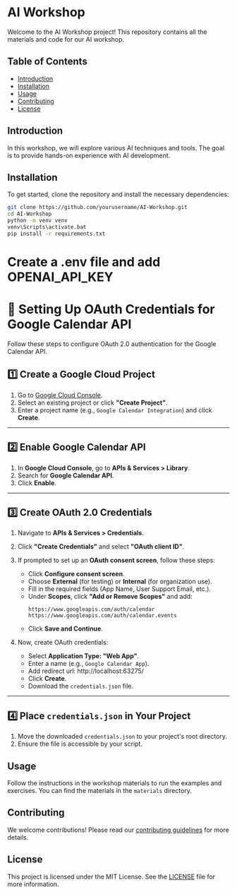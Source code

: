 # AI Workshop

Welcome to the AI Workshop project! This repository contains all the materials and code for our AI workshop.

## Table of Contents

- [Introduction](#introduction)
- [Installation](#installation)
- [Usage](#usage)
- [Contributing](#contributing)
- [License](#license)

## Introduction

In this workshop, we will explore various AI techniques and tools. The goal is to provide hands-on experience with AI development.

## Installation

To get started, clone the repository and install the necessary dependencies:

```bash
git clone https://github.com/yourusername/AI-Workshop.git
cd AI-Workshop
python -m venv venv
venv\Scripts\activate.bat
pip install -r requirements.txt
```
# Create a .env file and add OPENAI_API_KEY

# 🔑 Setting Up OAuth Credentials for Google Calendar API

Follow these steps to configure OAuth 2.0 authentication for the Google Calendar API.

## **1️⃣ Create a Google Cloud Project**

1. Go to [Google Cloud Console](https://console.cloud.google.com/).
2. Select an existing project or click **"Create Project"**.
3. Enter a project name (e.g., `Google Calendar Integration`) and click **Create**.

---

## **2️⃣ Enable Google Calendar API**

1. In **Google Cloud Console**, go to **APIs & Services > Library**.
2. Search for **Google Calendar API**.
3. Click **Enable**.

---

## **3️⃣ Create OAuth 2.0 Credentials**

1. Navigate to **APIs & Services > Credentials**.
2. Click **"Create Credentials"** and select **"OAuth client ID"**.
3. If prompted to set up an **OAuth consent screen**, follow these steps:

   - Click **Configure consent screen**.
   - Choose **External** (for testing) or **Internal** (for organization use).
   - Fill in the required fields (App Name, User Support Email, etc.).
   - Under **Scopes**, click **"Add or Remove Scopes"** and add:
     ```
     https://www.googleapis.com/auth/calendar
     https://www.googleapis.com/auth/calendar.events
     ```
   - Click **Save and Continue**.

4. Now, create OAuth credentials:
   - Select **Application Type: "Web App"**.
   - Enter a name (e.g., `Google Calendar App`).
   - Add redirect url: http://localhost:63275/
   - Click **Create**.
   - Download the `credentials.json` file.

---

## **4️⃣ Place `credentials.json` in Your Project**

1. Move the downloaded `credentials.json` to your project's root directory.
2. Ensure the file is accessible by your script.

## Usage

Follow the instructions in the workshop materials to run the examples and exercises. You can find the materials in the `materials` directory.

## Contributing

We welcome contributions! Please read our [contributing guidelines](CONTRIBUTING.md) for more details.

## License

This project is licensed under the MIT License. See the [LICENSE](LICENSE) file for more information.
